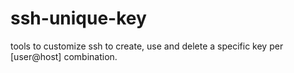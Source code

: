 # ssh-unique-key
tools to customize ssh to create, use and delete  a specific key per [user@host] combination.
